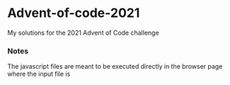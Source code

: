 # Advent-of-code-2021

My solutions for the 2021 Advent of Code challenge

### Notes
The javascript files are meant to be executed directly in the browser page where the input file is
